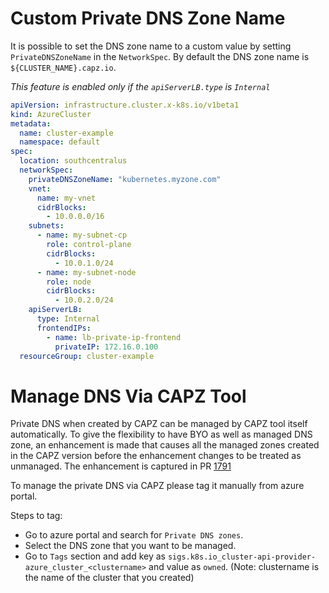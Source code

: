 # Custom Private DNS Zone Name

It is possible to set the DNS zone name to a custom value by setting `PrivateDNSZoneName` in the `NetworkSpec`. By default the DNS zone name is `${CLUSTER_NAME}.capz.io`.

*This feature is enabled only if the `apiServerLB.type` is `Internal`*

```yaml
apiVersion: infrastructure.cluster.x-k8s.io/v1beta1
kind: AzureCluster
metadata:
  name: cluster-example
  namespace: default
spec:
  location: southcentralus
  networkSpec:
    privateDNSZoneName: "kubernetes.myzone.com"
    vnet:
      name: my-vnet
      cidrBlocks:
        - 10.0.0.0/16
    subnets:
      - name: my-subnet-cp
        role: control-plane
        cidrBlocks:
          - 10.0.1.0/24
      - name: my-subnet-node
        role: node
        cidrBlocks:
          - 10.0.2.0/24
    apiServerLB:
      type: Internal
      frontendIPs:
        - name: lb-private-ip-frontend
          privateIP: 172.16.0.100
  resourceGroup: cluster-example

```
# Manage DNS Via CAPZ Tool

Private DNS when created by CAPZ can be managed by CAPZ tool itself automatically. To give the flexibility to have BYO 
as well as managed DNS zone, an enhancement is made that causes all the managed zones created in the CAPZ version before 
the enhancement changes to be treated as unmanaged. The enhancement is captured in PR
[1791](https://github.com/kubernetes-sigs/cluster-api-provider-azure/pull/1791) 

To manage the private DNS via CAPZ please tag it manually from azure portal.

Steps to tag:

- Go to azure portal and search for `Private DNS zones`.
- Select the DNS zone that you want to be managed.
- Go to `Tags` section and add key as `sigs.k8s.io_cluster-api-provider-azure_cluster_<clustername>` and value as
`owned`. (Note: clustername is the name of the cluster that you created)